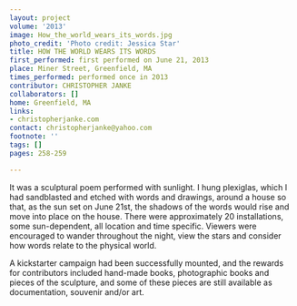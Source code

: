 ```yaml
---
layout: project
volume: '2013'
image: How_the_world_wears_its_words.jpg
photo_credit: 'Photo credit: Jessica Star'
title: HOW THE WORLD WEARS ITS WORDS
first_performed: first performed on June 21, 2013
place: Miner Street, Greenfield, MA
times_performed: performed once in 2013
contributor: CHRISTOPHER JANKE
collaborators: []
home: Greenfield, MA
links:
- christopherjanke.com
contact: christopherjanke@yahoo.com
footnote: ''
tags: []
pages: 258-259

---
```


It was a sculptural poem performed with sunlight. I hung plexiglas, which I had sandblasted and etched with words and drawings, around a house so that, as the sun set on June 21st, the shadows of the words would rise and move into place on the house. There were approximately 20 installations, some sun-dependent, all location and time specific. Viewers were encouraged to wander throughout the night, view the stars and consider how words relate to the physical world.

A kickstarter campaign had been successfully mounted, and the rewards for contributors included hand-made books, photographic books and pieces of the sculpture, and some of these pieces are still available as documentation, souvenir and/or art.
